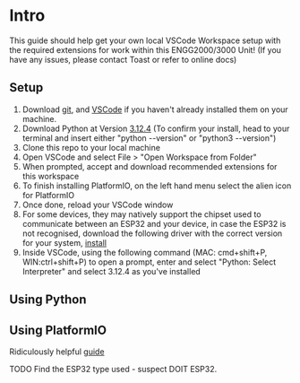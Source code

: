 # Intro

This guide should help get your own local VSCode Workspace setup with the required extensions for work within this ENGG2000/3000 Unit! (If you have any issues, please contact Toast or refer to online docs)

## Setup

1. Download [git](https://git-scm.com/downloads), and [VSCode](https://code.visualstudio.com/download) if you haven't already installed them on your machine.
2. Download Python at Version [3.12.4](https://www.python.org/downloads/release/python-3124/)
(To confirm your install, head to your terminal and insert either "python --version" or "python3 --version")
3. Clone this repo to your local machine
4. Open VSCode and select File > "Open Workspace from Folder"
5. When prompted, accept and download recommended extensions for this workspace
6. To finish installing PlatformIO, on the left hand menu select the alien icon for PlatformIO
7. Once done, reload your VSCode window
8. For some devices, they may natively support the chipset used to communicate between an ESP32 and your device, in case the ESP32 is not recognised, download the following driver with the correct version for your system, [install](https://www.silabs.com/developers/usb-to-uart-bridge-vcp-drivers?tab=downloads)
9. Inside VSCode, using the following command (MAC: cmd+shift+P, WIN:ctrl+shift+P) to open a prompt, enter and select "Python: Select Interpreter" and select 3.12.4 as you've installed

## Using Python

## Using PlatformIO
Ridiculously helpful [guide](https://randomnerdtutorials.com/vs-code-platformio-ide-esp32-esp8266-arduino/)

TODO Find the ESP32 type used - suspect DOIT ESP32.
